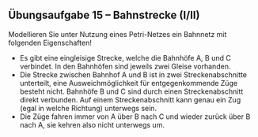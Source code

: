 
## Übungsaufgabe 15 – Bahnstrecke (I/II)
Modellieren Sie unter Nutzung eines Petri-Netzes ein
Bahnnetz mit folgenden Eigenschaften!

- Es gibt eine eingleisige Strecke, welche die Bahnhöfe A, B und C
verbindet. In den Bahnhöfen sind jeweils zwei Gleise vorhanden.
- Die Strecke zwischen Bahnhof A und B ist in zwei
Streckenabschnitte unterteilt, eine Ausweichmöglichkeit für
entgegenkommende Züge besteht nicht. Bahnhöfe B und C sind
durch einen Streckenabschnitt direkt verbunden. Auf einem
Streckenabschnitt kann genau ein Zug (egal in welche Richtung)
unterwegs sein.
- Die Züge fahren immer von A über B nach C und wieder zurück
über B nach A, sie kehren also nicht unterwegs um.
